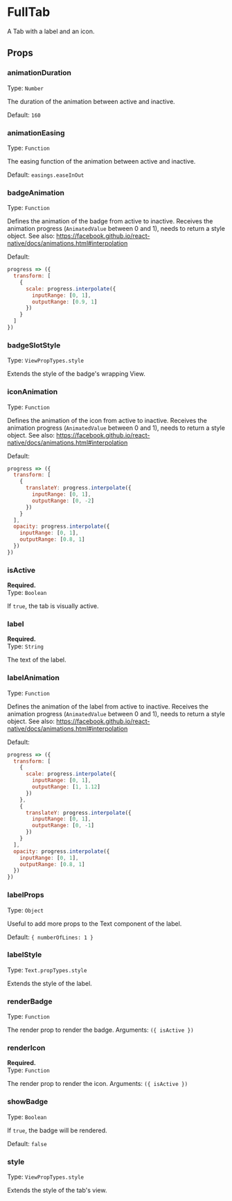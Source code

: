 <!--
  Warning: this is an automatically generated documentation.
  To change the contents of this file, edit the doc comments
  in /lib/FullTab.js
-->

# FullTab

A Tab with a label and an icon.

## Props

### animationDuration

Type: `Number`

The duration of the animation between active and inactive.


Default: `160`

### animationEasing

Type: `Function`

The easing function of the animation between active and inactive.


Default: `easings.easeInOut`

### badgeAnimation

Type: `Function`

Defines the animation of the badge from active to inactive. Receives the
animation progress (`AnimatedValue` between 0 and 1), needs to return a
style object.
See also: https://facebook.github.io/react-native/docs/animations.html#interpolation


Default:  
```js
progress => ({
  transform: [
    {
      scale: progress.interpolate({
        inputRange: [0, 1],
        outputRange: [0.9, 1]
      })
    }
  ]
})
```

### badgeSlotStyle

Type: `ViewPropTypes.style`

Extends the style of the badge's wrapping View.



### iconAnimation

Type: `Function`

Defines the animation of the icon from active to inactive. Receives the
animation progress (`AnimatedValue` between 0 and 1), needs to return a
style object.
See also: https://facebook.github.io/react-native/docs/animations.html#interpolation


Default:  
```js
progress => ({
  transform: [
    {
      translateY: progress.interpolate({
        inputRange: [0, 1],
        outputRange: [0, -2]
      })
    }
  ],
  opacity: progress.interpolate({
    inputRange: [0, 1],
    outputRange: [0.8, 1]
  })
})
```

### isActive
**Required.**  
Type: `Boolean`

If `true`, the tab is visually active.



### label
**Required.**  
Type: `String`

The text of the label.



### labelAnimation

Type: `Function`

Defines the animation of the label from active to inactive. Receives the
animation progress (`AnimatedValue` between 0 and 1), needs to return a
style object.
See also: https://facebook.github.io/react-native/docs/animations.html#interpolation


Default:  
```js
progress => ({
  transform: [
    {
      scale: progress.interpolate({
        inputRange: [0, 1],
        outputRange: [1, 1.12]
      })
    },
    {
      translateY: progress.interpolate({
        inputRange: [0, 1],
        outputRange: [0, -1]
      })
    }
  ],
  opacity: progress.interpolate({
    inputRange: [0, 1],
    outputRange: [0.8, 1]
  })
})
```

### labelProps

Type: `Object`

Useful to add more props to the Text component of the label.


Default: `{ numberOfLines: 1 }`

### labelStyle

Type: `Text.propTypes.style`

Extends the style of the label.



### renderBadge

Type: `Function`

The render prop to render the badge. Arguments: `({ isActive })`



### renderIcon
**Required.**  
Type: `Function`

The render prop to render the icon. Arguments: `({ isActive })`



### showBadge

Type: `Boolean`

If `true`, the badge will be rendered.


Default: `false`

### style

Type: `ViewPropTypes.style`

Extends the style of the tab's view.



